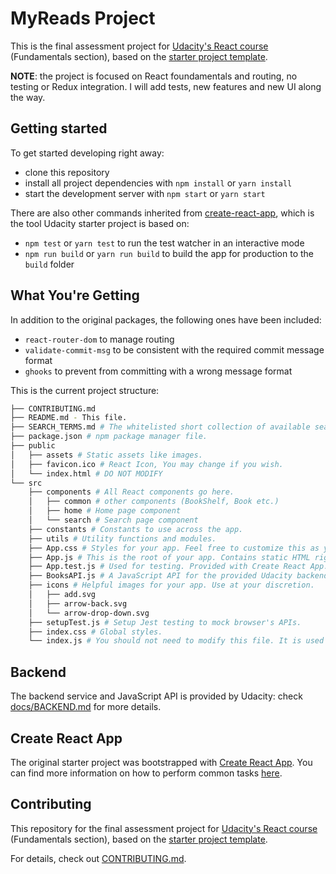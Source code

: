 # MyReads Project

This is the final assessment project for [Udacity's React course](https://www.udacity.com/course/react-nanodegree--nd019) (Fundamentals section), based on the [starter project template](https://github.com/udacity/reactnd-project-myreads-starter).

**NOTE**: the project is focused on React foundamentals and routing, no testing or Redux integration. I will add tests, new features and new UI along the way.

## Getting started

To get started developing right away:

* clone this repository
* install all project dependencies with `npm install` or `yarn install`
* start the development server with `npm start` or `yarn start`

There are also other commands inherited from [create-react-app](https://github.com/facebookincubator/create-react-app), which is the tool Udacity starter project is based on:

* `npm test` or `yarn test` to run the test watcher in an interactive mode
* `npm run build` or `yarn run build` to build the app for production to the `build` folder

## What You're Getting

In addition to the original packages, the following ones have been included:

* `react-router-dom` to manage routing
* `validate-commit-msg` to be consistent with the required commit message format
* `ghooks` to prevent from committing with a wrong message format

This is the current project structure:

```bash
├── CONTRIBUTING.md
├── README.md - This file.
├── SEARCH_TERMS.md # The whitelisted short collection of available search terms for you to use with your app.
├── package.json # npm package manager file.
├── public
│   ├── assets # Static assets like images.
│   ├── favicon.ico # React Icon, You may change if you wish.
│   └── index.html # DO NOT MODIFY
└── src
    ├── components # All React components go here.
    │   ├── common # other components (BookShelf, Book etc.)
    │   ├── home # Home page component
    │   └── search # Search page component
    ├── constants # Constants to use across the app.
    ├── utils # Utility functions and modules.
    ├── App.css # Styles for your app. Feel free to customize this as you desire.
    ├── App.js # This is the root of your app. Contains static HTML right now.
    ├── App.test.js # Used for testing. Provided with Create React App.
    ├── BooksAPI.js # A JavaScript API for the provided Udacity backend. Instructions for the methods are below.
    ├── icons # Helpful images for your app. Use at your discretion.
    │   ├── add.svg
    │   ├── arrow-back.svg
    │   └── arrow-drop-down.svg
    ├── setupTest.js # Setup Jest testing to mock browser's APIs.
    ├── index.css # Global styles.
    └── index.js # You should not need to modify this file. It is used for DOM rendering only.
```


## Backend

The backend service and JavaScript API is provided by Udacity: check [docs/BACKEND.md](docs/BACKEND.md) for more details.

## Create React App

The original starter project was bootstrapped with [Create React App](https://github.com/facebookincubator/create-react-app). You can find more information on how to perform common tasks [here](https://github.com/facebookincubator/create-react-app/blob/master/packages/react-scripts/template/README.md).

## Contributing

This repository for the final assessment project for [Udacity's React course](https://www.udacity.com/course/react-nanodegree--nd019) (Fundamentals section), based on the [starter project template](https://github.com/udacity/reactnd-project-myreads-starter).

For details, check out [CONTRIBUTING.md](CONTRIBUTING.md).
